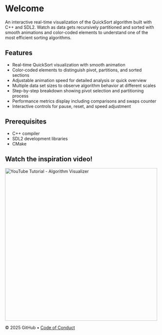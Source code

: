 # Welcome
An interactive real-time visualization of the QuickSort algorithm built with C++ and SDL2. Watch as data gets recursively partitioned and sorted with smooth animations and color-coded elements to understand one of the most efficient sorting algorithms.

## Features
<ul>
  <li>Real-time QuickSort visualization with smooth animation</li>
  <li>Color-coded elements to distinguish pivot, partitions, and sorted sections</li>
  <li>Adjustable animation speed for detailed analysis or quick overview</li>
  <li>Multiple data set sizes to observe algorithm behavior at different scales</li>
  <li>Step-by-step breakdown showing pivot selection and partitioning process</li>
  <li>Performance metrics display including comparisons and swaps counter</li>
  <li>Interactive controls for pause, reset, and speed adjustment</li>
</ul>

## Prerequisites
<ul>
  <li>C++ compiler</li>
  <li>SDL2 development libraries</li>
  <li>CMake</li>
</ul>

## Watch the inspiration video!

<a href="https://www.youtube.com/watch?v=kPRA0W1kECg" target="_blank">
  <img src="https://img.youtube.com/vi/kPRA0W1kECg/maxresdefault.jpg" width="500" alt="YouTube Tutorial - Algorithm Visualizer"/>
</a>


&copy; 2025 GitHub &bull; [Code of Conduct](https://www.contributor-covenant.org/version/2/1/code_of_conduct/code_of_conduct.md)

